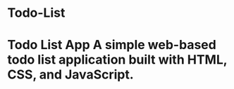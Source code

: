 # Todo-List
# Todo List App  A simple web-based todo list application built with HTML, CSS, and JavaScript.
